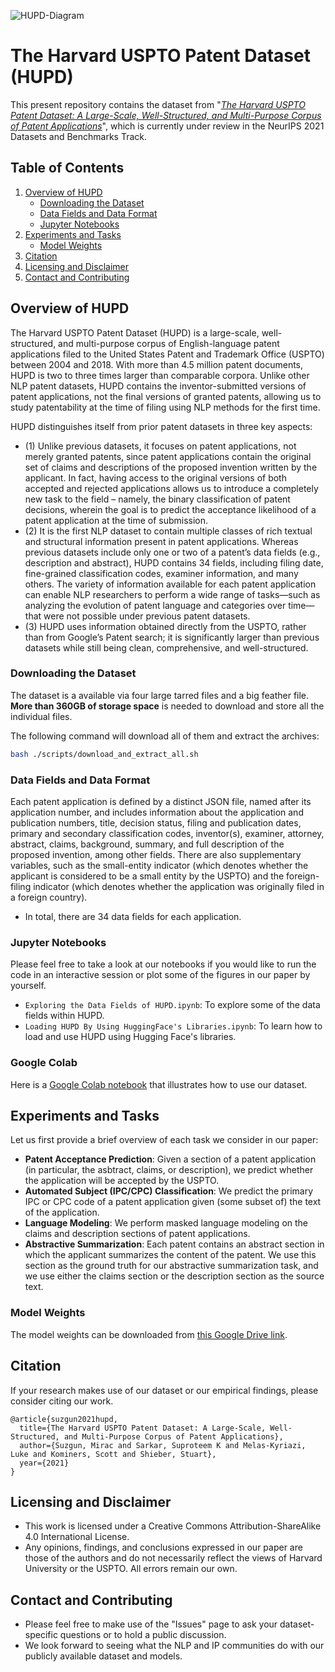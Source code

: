 ![HUPD-Diagram](https://github.com/suzgunmirac/hupd-test/blob/main/figures/HUPD-Logo.png)

# The Harvard USPTO Patent Dataset (HUPD)
This present repository contains the dataset from "[_The Harvard USPTO Patent Dataset: A Large-Scale, Well-Structured, and Multi-Purpose Corpus of Patent Applications_](https://openreview.net/pdf?id=WhTTCWsMrYv)", which is currently under review in the NeurIPS 2021 Datasets and Benchmarks Track.

## Table of Contents
1. [Overview of HUPD](#overview-of-hupd)
    * [Downloading the Dataset](#downloading-the-dataset)
    * [Data Fields and Data Format](#data-fields-and-data-format)
    * [Jupyter Notebooks](#jupyter-notebooks)
2. [Experiments and Tasks](#experiments-and-tasks)
    * [Model Weights](#model-weights)
3. [Citation](#citation)
4. [Licensing and Disclaimer](#licensing-and-disclaimer)
5. [Contact and Contributing](#contact-and-contributing)

## Overview of HUPD
The Harvard USPTO Patent Dataset (HUPD) is a large-scale, well-structured, and multi-purpose corpus of English-language patent applications filed to the United States Patent and Trademark Office (USPTO) between 2004 and 2018. With more than 4.5 million patent documents, HUPD is two to three times larger than comparable corpora. Unlike other NLP patent datasets, HUPD contains the inventor-submitted versions of patent applications, not the final versions of granted patents, allowing us to study patentability at the time of filing using NLP methods for the first time.

HUPD distinguishes itself from prior patent datasets in three key aspects: 
- (1) Unlike previous datasets, it focuses on patent applications, not merely granted patents, since patent applications contain the original set of claims and descriptions of the proposed invention written by the applicant. In fact, having access to the original versions of both accepted and rejected applications allows us to introduce a completely new task to the field – namely, the binary classification of patent decisions, wherein the goal is to predict the acceptance likelihood of a patent application at the time of submission.
- (2) It is the first NLP dataset to contain multiple classes of rich textual and structural information present in patent applications. Whereas previous datasets include only one or two of a patent’s data fields (e.g., description and abstract), HUPD contains 34 fields, including filing date, fine-grained classification codes, examiner information, and many others. The variety of information available for each patent application can enable NLP researchers to perform a wide range of tasks—such as analyzing the evolution of patent language and categories over time—that were not possible under previous patent datasets.
- (3) HUPD uses information obtained directly from the USPTO, rather than from Google’s Patent search; it is significantly larger than previous datasets while still being clean, comprehensive, and well-structured.

### Downloading the Dataset
The dataset is a available via four large tarred files and a big feather file. **More than 360GB of storage space** is needed to download and store all the individual files.

The following command will download all of them and extract the archives:

```bash
bash ./scripts/download_and_extract_all.sh
```

### Data Fields and Data Format
Each patent application is defined by a distinct JSON file, named after its application number, and includes information about the application and publication numbers, title, decision status, filing and publication dates, primary and secondary classification codes, inventor(s), examiner, attorney, abstract, claims, background, summary, and full description of the proposed invention, among other fields. There are also supplementary variables, such as the small-entity indicator (which denotes whether the applicant is considered to be a small entity by the USPTO) and the foreign-filing indicator (which denotes whether the application was originally filed in a foreign country). 

- In total, there are 34 data fields for each application.

### Jupyter Notebooks 
Please feel free to take a look at our notebooks if you would like to run the code in an interactive session or plot some of the figures in our paper by yourself.
* `Exploring the Data Fields of HUPD.ipynb`: To explore some of the data fields within HUPD.
* `Loading HUPD By Using HuggingFace's Libraries.ipynb`: To learn how to load and use HUPD using Hugging Face's libraries. 

### Google Colab
Here is a [Google Colab notebook](https://colab.research.google.com/drive/1cIS5aftnp6Azvqiiqv6w-AnKpopYSCUZ?usp=sharing) that illustrates how to use our dataset.

## Experiments and Tasks
Let us first provide a brief overview of each task we consider in our paper:
- **Patent Acceptance Prediction**: Given a section of a patent application (in particular, the asbtract, claims, or description), we predict whether the application will be accepted by the USPTO.
- **Automated Subject (IPC/CPC) Classification**: We predict the primary IPC or CPC code  of a patent application given (some subset of) the text of the application.
- **Language Modeling**: We perform masked language modeling on the claims and description sections of patent applications.
- **Abstractive Summarization**: Each patent contains an abstract section in which the applicant summarizes the content of the patent. We use this section as the ground truth for our abstractive summarization task, and we use either the claims section or the description section as the source text.

### Model Weights
The model weights can be downloaded from [this Google Drive link](https://drive.google.com/drive/folders/12c6tIsaKisTR-ujukGXjbllk6gRGFRvx?usp=sharing).

## Citation
If your research makes use of our dataset or our empirical findings, please consider citing our work. 
```
@article{suzgun2021hupd,
  title={The Harvard USPTO Patent Dataset: A Large-Scale, Well-Structured, and Multi-Purpose Corpus of Patent Applications},
  author={Suzgun, Mirac and Sarkar, Suproteem K and Melas-Kyriazi, Luke and Kominers, Scott and Shieber, Stuart},
  year={2021}
}
```

## Licensing and Disclaimer
- This work is licensed under a Creative Commons Attribution-ShareAlike 4.0 International License. 
- Any opinions, findings, and conclusions expressed in our paper are those of the authors and do not necessarily reflect the views of Harvard University or the USPTO. All errors remain our own.

## Contact and Contributing
- Please feel free to make use of the "Issues" page to ask your dataset-specific questions or to hold a public discussion.
- We look forward to seeing what the NLP and IP communities do with our publicly available dataset and models.